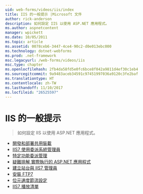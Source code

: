 ```yaml
---
uid: web-forms/videos/iis/index
title: IIS 的一般提示 |Microsoft 文件
author: rick-anderson
description: 如何設定 IIS 以使用 ASP.NET 應用程式。
ms.author: aspnetcontent
manager: wpickett
ms.date: 10/05/2011
ms.topic: article
ms.assetid: 0078ceb6-3447-4ce4-90c2-d0e013ebc000
ms.technology: dotnet-webforms
ms.prod: .net-framework
msc.legacyurl: /web-forms/videos/iis
msc.type: chapter
ms.openlocfilehash: 2fb4da58fd5e0fc6bce8f042a9811d4ef30c1eb4
ms.sourcegitcommit: 9a9483aceb34591c97451997036a9120c3fe2baf
ms.translationtype: HT
ms.contentlocale: zh-TW
ms.lasthandoff: 11/10/2017
ms.locfileid: "26525597"
---
```

<a name="general-iis-tips"></a>IIS 的一般提示
====================
> 如何設定 IIS 以使用 ASP.NET 應用程式。


- [開發和部署共用裝載](developing-and-deploying-in-a-shared-hosting.md)
- [IIS7 使用委派系統管理員](working-with-iis7-deligated-admin.md)
- [特定功能委派管理](feature-specific-delegated-management.md)
- [疑難排解 實際執行的 ASP.NET 應用程式](troubleshooting-production-aspnet-apps.md)
- [建立站台與 IIS7 管理員](creating-a-site-with-iis7-manager.md)
- [安裝 FTP7](installing-ftp7.md)
- [位元速度節流設定](bit-rate-throttling.md)
- [IIS7 播放清單](iis7-playlists.md)
